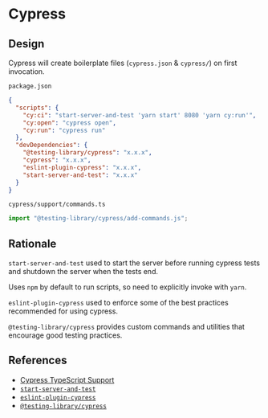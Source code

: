 # Cypress

## Design

Cypress will create boilerplate files (`cypress.json` & `cypress/`) on first invocation.

`package.json`

```json
{
  "scripts": {
    "cy:ci": "start-server-and-test 'yarn start' 8080 'yarn cy:run'",
    "cy:open": "cypress open",
    "cy:run": "cypress run"
  },
  "devDependencies": {
    "@testing-library/cypress": "x.x.x",
    "cypress": "x.x.x",
    "eslint-plugin-cypress": "x.x.x",
    "start-server-and-test": "x.x.x"
  }
}
```

`cypress/support/commands.ts`

```typescript
import "@testing-library/cypress/add-commands.js";
```

## Rationale

`start-server-and-test` used to start the server before running cypress tests and shutdown the server when the tests end.

Uses `npm` by default to run scripts, so need to explicitly invoke with `yarn`.

`eslint-plugin-cypress` used to enforce some of the best practices recommended for using cypress.

`@testing-library/cypress` provides custom commands and utilities that encourage good testing practices.

## References

- [Cypress TypeScript Support](https://docs.cypress.io/guides/tooling/typescript-support.html)
- [`start-server-and-test`](https://github.com/bahmutov/start-server-and-test)
- [`eslint-plugin-cypress`](https://github.com/cypress-io/eslint-plugin-cypress)
- [`@testing-library/cypress`](https://github.com/testing-library/cypress-testing-library)
